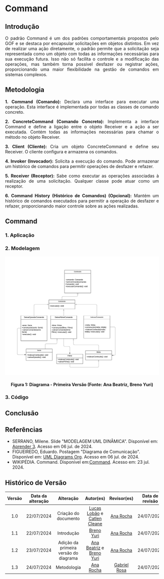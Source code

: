 # Command

## Introdução

<div style="text-align: justify;">
O padrão Command é um dos padrões comportamentais propostos pelo GOF e se destaca por encapsular solicitações em objetos distintos. Em vez de realizar uma ação diretamente, o padrão permite que a solicitação seja representada como um objeto com todas as informações necessárias para sua execução futura. Isso não só facilita o controle e a modificação das operações, mas também torna possível desfazer ou registrar ações, proporcionando uma maior flexibilidade na gestão de comandos em sistemas complexos.
</div>

## Metodologia

<div style="text-align: justify;">

**1. Command (Comando):** Declara uma interface para executar uma operação. Esta interface é implementada por todas as classes de comando concreto.

**2. ConcreteCommand (Comando Concreto):** Implementa a interface Command e define a ligação entre o objeto Receiver e a ação a ser executada. Contém todas as informações necessárias para chamar o método no objeto Receiver.

**3. Client (Cliente):** Cria um objeto ConcreteCommand e define seu Receiver. O cliente configura e armazena os comandos.

**4. Invoker (Invocador):** Solicita a execução do comando. Pode armazenar um histórico de comandos para permitir operações de desfazer e refazer.

**5. Receiver (Receptor):** Sabe como executar as operações associadas à realização de uma solicitação. Qualquer classe pode atuar como um receptor.

**6. Command History (Histórico de Comandos) (Opcional):** Mantém um histórico de comandos executados para permitir a operação de desfazer e refazer, proporcionando maior controle sobre as ações realizadas.

</div>

## Command

### 1. Aplicação

<div style="text-align: justify;">
   
</div>


### 2. Modelagem

![Diagrama Command](../assets/img/command/v1_command.png)

#### <p style="text-align: center">Figura 1: Diagrama - Primeira Versão (Fonte: Ana Beatriz, Breno Yuri) </p>
<div style="text-align: justify;">
   
</div>

### 3. Código


## Conclusão

<div style="text-align: justify;">

</div>

## Referências

- SERRANO, Milene. Slide "MODELAGEM UML DINÂMICA". Disponível em: [Aprender 3](https://aprender3.unb.br/pluginfile.php/2790248/mod_label/intro/Arquitetura%20e%20Desenho%20de%20Software%20-%20Aula%20Modelagem%20UML%20Din%C3%A2mica%20-%20Profa.%20Milene.pdf). Acesso em 06 jul. de 2024. </br>
- FIGUEIREDO, Eduardo. Postagem "Diagrama de Comunicação". Disponível em: [UML Diagrams Org](https://homepages.dcc.ufmg.br/~figueiredo/disciplinas/aulas/uml-diagrama-comunicacao_v01.pdf). Acesso em 06 jul. de 2024. </br>
- WIKIPÉDIA. Command. Disponível em:[Command](https://pt.wikipedia.org/wiki/Command). Acesso em: 23 jul. 2024.

## Histórico de Versão

| Versão | Data da alteração |            Alteração             |                                           Autor(es)                                           |                                                                   Revisor(es)                                                                    | Data de revisão |
| :----: | :---------------: | :------------------------------: | :-------------------------------------------------------------------------------------------: | :----------------------------------------------------------------------------------------------------------------------------------------------: | :-------------: |
|  1.0   |    22/07/2024     |       Criação do documento       | [Lucas Lobão](https://github.com/lucaslobao-18) e [Catlen Cleane](https://github.com/catlenc) | [Ana Rocha](https://github.com/anaaroch) | 24/07/2024 |
|  1.1   |    22/07/2024     |       Introdução      | [Breno Yuri](https://github.com/YuriBre)| [Ana Rocha](https://github.com/anaaroch) | 24/07/2024 |
|  1.2   |    23/07/2024     |       Adição da primeira versão do diagrama      |[Ana Beatriz](https://github.com/anabfs) e [Breno Yuri](https://github.com/YuriBre)| [Ana Rocha](https://github.com/anaaroch) | 24/07/2024 |
|  1.3   |    24/07/2024     |       Metodologia      | [Ana Rocha](https://github.com/anaaroch) | [Gabriel Rosa](https://github.com/gabrielrosa09) | 24/07/2024 |
